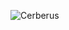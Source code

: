 ![Cerberus](https://github.com/yuankong666/Ultimate-RAT-Collection/assets/128066597/35acf41e-887f-4133-b982-f81317a07ae2)
